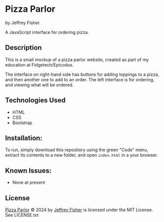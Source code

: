 # Pizza Parlor

by Jeffrey Fisher.

A JavaScript interface for ordering pizza.

## Description

This is a small mockup of a pizza parlor website, created as part of my education at Fidgetech/Epicodus.

The interface on right-hand side has buttons for adding toppings to a pizza, and then another one to add to an order. The left interface is for ordering, and viewing what will be ordered.

## Technologies Used

* HTML
* CSS
* Bootstrap

## Installation:

To run, simply download this repository using the green "Code" menu, extract its contents to a new folder, and open `index.html` in a your browser.

## Known Issues:

* None at present

## License

 [Pizza Parlor](https://github.com/computej/fdte_2_1_indep) © 2024 by [Jeffrey Fisher](https://github.com/computej) is licensed under the MIT License. See LICENSE.txt
